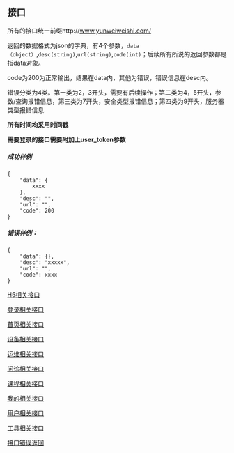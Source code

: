 ## 接口

所有的接口统一前缀http://www.yunweiweishi.com/  

返回的数据格式为json的字典，有4个参数，`data（object）`,`desc(string)`,`url(string)`,`code(int)`；后续所有所说的返回参数都是指data对象。  

code为200为正常输出，结果在data内，其他为错误，错误信息在desc内。  

错误分类为4类。第一类为2，3开头，需要有后续操作；第二类为4，5开头，参数/查询报错信息，第三类为7开头，安全类型报错信息；第四类为9开头，服务器类型报错信息.

**所有时间均采用时间戳**

**需要登录的接口需要附加上user_token参数**


##### 成功样例
```
{
    "data": {
        xxxx
    },
    "desc": "",
    "url": "",
    "code": 200
}

```

##### 错误样例：
```
{
    "data": {},
    "desc": "xxxxx",
    "url": "",
    "code": xxxx
}
```

[H5相关接口](h5.md)

[登录相关接口](in.md)

[首页相关接口](home.md)

[设备相关接口](equip.md)

[运维相关接口](maintenance.md)

[问诊相关接口](inquiry.md)

[课程相关接口](lession.md)

[我的相关接口](my.md)

[用户相关接口](user.md)

[工具相关接口](tool.md)

[接口错误返回](error.md)

